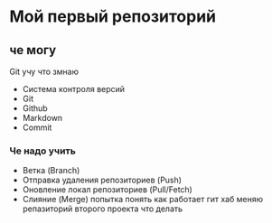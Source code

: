 # Мой первый репозиторий
## че могу
Git учу
что змнаю
* Система контроля версий
* Git
* Github
* Markdown
* Commit
### Че надо учить
* Ветка (Branch)
* Отправка удаления репозиториев (Push)
* Оновление локал репозиториев (Pull/Fetch)
* Слияние (Merge)
попытка понять как работает гит хаб меняю репазиторий второго проекта
что делать